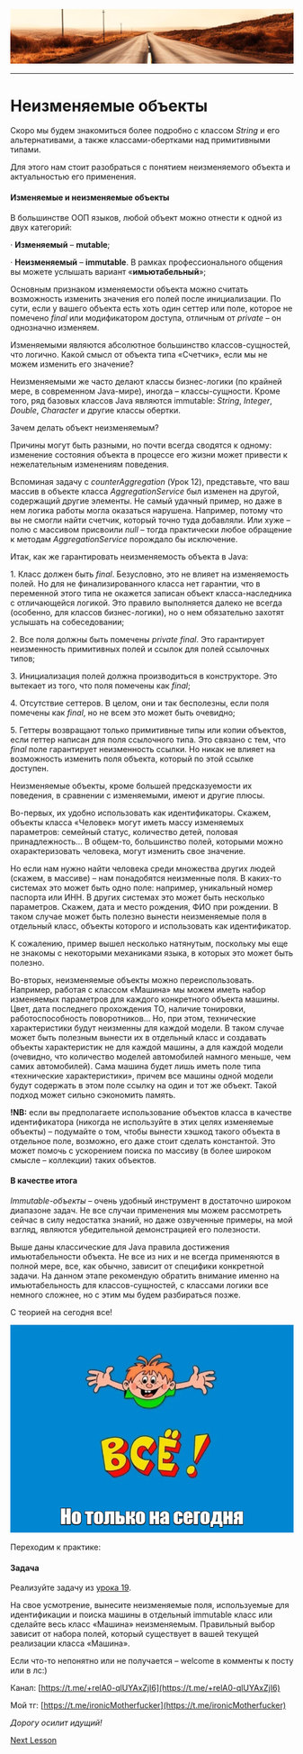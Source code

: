 ![](../../commonmedia/header.png)

***

   

Неизменяемые объекты
====================

Скоро мы будем знакомиться более подробно с классом _String_ и его альтернативами, а также классами-обертками над примитивными типами.

Для этого нам стоит разобраться с понятием неизменяемого объекта и актуальностью его применения.

#### Изменяемые и неизменяемые объекты

В большинстве ООП языков, любой объект можно отнести к одной из двух категорий:

· **Изменяемый** – **mutable**;

· **Неизменяемый** – **immutable**. В рамках профессионального общения вы можете услышать вариант «**имьютабельный**»;

Основным признаком изменяемости объекта можно считать возможность изменить значения его полей после инициализации. По сути, если у вашего объекта есть хоть один сеттер или поле, которое не помечено _final_ или модификатором доступа, отличным от _private_ – он однозначно изменяем.

Изменяемыми являются абсолютное большинство классов-сущностей, что логично. Какой смысл от объекта типа «Счетчик», если мы не можем изменить его значение?

Неизменяемыми же часто делают классы бизнес-логики (по крайней мере, в современном Java-мире), иногда – классы-сущности. Кроме того, ряд базовых классов Java являются immutable: _String_, _Integer_, _Double_, _Character_ и другие классы обертки.

Зачем делать объект неизменяемым?

Причины могут быть разными, но почти всегда сводятся к одному: изменение состояния объекта в процессе его жизни может привести к нежелательным изменениям поведения.

Вспоминая задачу с _counterAggregation_ (Урок 12), представьте, что ваш массив в объекте класса _AggregationService_ был изменен на другой, содержащий другие элементы. Не самый удачный пример, но даже в нем логика работы могла оказаться нарушена. Например, потому что вы не смогли найти счетчик, который точно туда добавляли. Или хуже – полю с массивом присвоили _null_ – тогда практически любое обращение к методам _AggregationService_ порождало бы исключение.

Итак, как же гарантировать неизменяемость объекта в Java:

1\. Класс должен быть _final_. Безусловно, это не влияет на изменяемость полей. Но для не финализированного класса нет гарантии, что в переменной этого типа не окажется записан объект класса-наследника с отличающейся логикой. Это правило выполняется далеко не всегда (особенно, для классов бизнес-логики), но о нем обязательно захотят услышать на собеседовании;

2\. Все поля должны быть помечены _private final_. Это гарантирует неизменность примитивных полей и ссылок для полей ссылочных типов;

3\. Инициализация полей должна производиться в конструкторе. Это вытекает из того, что поля помечены как _final_;

4\. Отсутствие сеттеров. В целом, они и так бесполезны, если поля помечены как _final_, но не всем это может быть очевидно;

5\. Геттеры возвращают только примитивные типы или копии объектов, если геттер написан для поля ссылочного типа. Это связано с тем, что _final_ поле гарантирует неизменность ссылки. Но никак не влияет на возможность изменить поля объекта, который по этой ссылке доступен.

Неизменяемые объекты, кроме большей предсказуемости их поведения, в сравнении с изменяемыми, имеют и другие плюсы.

Во-первых, их удобно использовать как идентификаторы. Скажем, объекты класса «Человек» могут иметь массу изменяемых параметров: семейный статус, количество детей, половая принадлежность… В общем-то, большинство полей, которыми можно охарактеризовать человека, могут изменить свое значение.

Но если нам нужно найти человека среди множества других людей (скажем, в массиве) – нам понадобятся неизменные поля. В каких-то системах это может быть одно поле: например, уникальный номер паспорта или ИНН. В других системах это может быть несколько параметров. Скажем, дата и место рождения, ФИО при рождении. В таком случае может быть полезно вынести неизменяемые поля в отдельный класс, объекты которого и использовать как идентификатор.

К сожалению, пример вышел несколько натянутым, поскольку мы еще не знакомы с некоторыми механиками языка, в которых это может быть полезно.

Во-вторых, неизменяемые объекты можно переиспользовать. Например, работая с классом «Машина» мы можем иметь набор изменяемых параметров для каждого конкретного объекта машины. Цвет, дата последнего прохождения ТО, наличие тонировки, работоспособность поворотников… Но, при этом, технические характеристики будут неизменны для каждой модели. В таком случае может быть полезным вынести их в отдельный класс и создавать объекты характеристик не для каждой машины, а для каждой модели (очевидно, что количество моделей автомобилей намного меньше, чем самих автомобилей). Сама машина будет лишь иметь поле типа «технические характеристики», причем все машины одной модели будут содержать в этом поле ссылку на один и тот же объект. Такой подход может сильно сэкономить память.

**!NB:** если вы предполагаете использование объектов класса в качестве идентификатора (никогда не используйте в этих целях изменяемые объекты) – подумайте о том, чтобы вынести хэшкод такого объекта в отдельное поле, возможно, его даже стоит сделать константой. Это может помочь с ускорением поиска по массиву (в более широком смысле – коллекции) таких объектов.

#### В качестве итога

_Immutable-объекты_ – очень удобный инструмент в достаточно широком диапазоне задач. Не все случаи применения мы можем рассмотреть сейчас в силу недостатка знаний, но даже озвученные примеры, на мой взгляд, являются убедительной демонстрацией его полезности.

Выше даны классические для Java правила достижения имьютабельности объекта. Не все из них и не всегда применяются в полной мере, все, как обычно, зависит от специфики конкретной задачи. На данном этапе рекомендую обратить внимание именно на имьютабельность для классов-сущностей, с классами логики все немного сложнее, но с этим мы будем разбираться позже.

С теорией на сегодня все!

![](../../commonmedia/footer.png)

  

Переходим к практике:

#### Задача

Реализуйте задачу из [урока 19](/Metody-klassa-Object-12-01).

На свое усмотрение, вынесите неизменяемые поля, используемые для идентификации и поиска машины в отдельный immutable класс или сделайте весь класс «Машина» неизменяемым. Правильный выбор зависит от набора полей, который существует в вашей текущей реализации класса «Машина».

  

Если что-то непонятно или не получается – welcome в комменты к посту или в лс:)

Канал: [https://t.me/+relA0-qlUYAxZjI6](https://t.me/+relA0-qlUYAxZjI6)

Мой тг: [https://t.me/ironicMotherfucker](https://t.me/ironicMotherfucker)

_Дорогу осилит идущий!_

[Next Lesson](../22/Klassy-obertki-v-Java.md)
